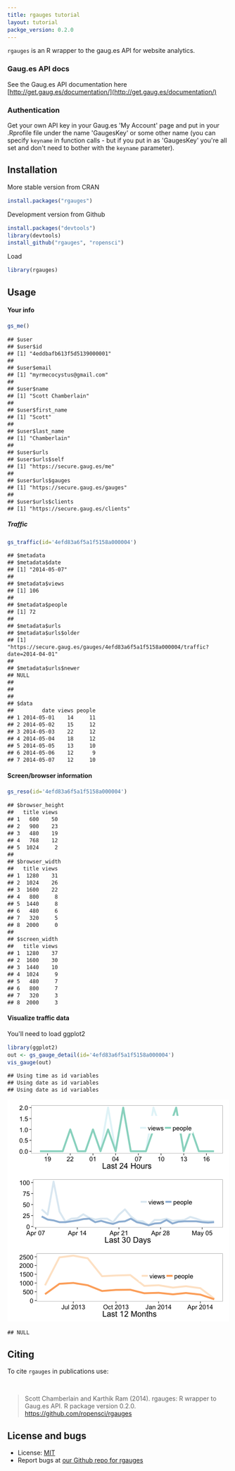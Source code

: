 ```yaml
---
title: rgauges tutorial
layout: tutorial
packge_version: 0.2.0
---
```




`rgauges` is an R wrapper to the gaug.es API for website analytics.

### Gaug.es API docs

See the Gaug.es API documentation here [http://get.gaug.es/documentation/](http://get.gaug.es/documentation/)

### Authentication

Get your own API key in your Gaug.es 'My Account' page and put in your .Rprofile file under the name 'GaugesKey' or some other name (you can specify `keyname` in function calls - but if you put in as 'GaugesKey' you're all set and don't need to bother with the `keyname` parameter).


<section id="installation">

## Installation


More stable version from CRAN


```r
install.packages("rgauges")
```

Development version from Github


```r
install.packages("devtools")
library(devtools)
install_github("rgauges", "ropensci")
```

Load


```r
library(rgauges)
```

<section id="usage">

## Usage


#### Your info


```r
gs_me()
```

```
## $user
## $user$id
## [1] "4eddbafb613f5d5139000001"
## 
## $user$email
## [1] "myrmecocystus@gmail.com"
## 
## $user$name
## [1] "Scott Chamberlain"
## 
## $user$first_name
## [1] "Scott"
## 
## $user$last_name
## [1] "Chamberlain"
## 
## $user$urls
## $user$urls$self
## [1] "https://secure.gaug.es/me"
## 
## $user$urls$gauges
## [1] "https://secure.gaug.es/gauges"
## 
## $user$urls$clients
## [1] "https://secure.gaug.es/clients"
```

##### Traffic


```r
gs_traffic(id='4efd83a6f5a1f5158a000004')
```

```
## $metadata
## $metadata$date
## [1] "2014-05-07"
## 
## $metadata$views
## [1] 106
## 
## $metadata$people
## [1] 72
## 
## $metadata$urls
## $metadata$urls$older
## [1] "https://secure.gaug.es/gauges/4efd83a6f5a1f5158a000004/traffic?date=2014-04-01"
## 
## $metadata$urls$newer
## NULL
## 
## 
## 
## $data
##         date views people
## 1 2014-05-01    14     11
## 2 2014-05-02    15     12
## 3 2014-05-03    22     12
## 4 2014-05-04    18     12
## 5 2014-05-05    13     10
## 6 2014-05-06    12      9
## 7 2014-05-07    12     10
```

#### Screen/browser information


```r
gs_reso(id='4efd83a6f5a1f5158a000004')
```

```
## $browser_height
##   title views
## 1   600    50
## 2   900    23
## 3   480    19
## 4   768    12
## 5  1024     2
## 
## $browser_width
##   title views
## 1  1280    31
## 2  1024    26
## 3  1600    22
## 4   800     8
## 5  1440     8
## 6   480     6
## 7   320     5
## 8  2000     0
## 
## $screen_width
##   title views
## 1  1280    37
## 2  1600    30
## 3  1440    10
## 4  1024     9
## 5   480     7
## 6   800     7
## 7   320     3
## 8  2000     3
```

#### Visualize traffic data

You'll need to load ggplot2


```r
library(ggplot2)
out <- gs_gauge_detail(id='4efd83a6f5a1f5158a000004')
vis_gauge(out)
```

```
## Using time as id variables
## Using date as id variables
## Using date as id variables
```

![plot of chunk viz](../assets/tutorial_images/rgauges/viz.png) 

```
## NULL
```

<section id="citing">

## Citing

To cite `rgauges` in publications use:

<br>

> Scott Chamberlain and Karthik Ram (2014). rgauges: R wrapper to Gaug.es API. R package version 0.2.0. https://github.com/ropensci/rgauges

<section id="license_bugs">

## License and bugs

* License: [MIT](http://opensource.org/licenses/MIT)
* Report bugs at [our Github repo for rgauges](https://github.com/ropensci/rgauges/issues?state=open)
